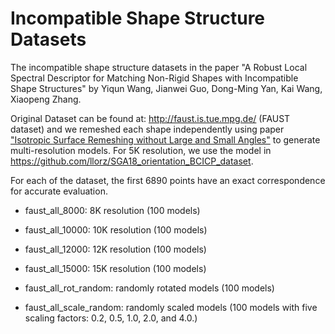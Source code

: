 # Incompatible Shape Structure Datasets

The incompatible shape structure datasets in the paper "A Robust Local Spectral Descriptor for Matching Non-Rigid Shapes with Incompatible Shape Structures" by Yiqun Wang,  Jianwei Guo, Dong-Ming Yan, Kai Wang, Xiaopeng Zhang.

Original Dataset can be found at: http://faust.is.tue.mpg.de/  (FAUST dataset) and we remeshed each shape independently using paper ["Isotropic Surface Remeshing without Large and Small Angles"](https://ieeexplore.ieee.org/document/8361045) to generate multi-resolution models. For 5K resolution, we use the model in https://github.com/llorz/SGA18_orientation_BCICP_dataset.

For each of the dataset, the first 6890 points have an exact correspondence for accurate evaluation.

- faust_all_8000: 8K resolution (100 models)

- faust_all_10000: 10K resolution (100 models)

- faust_all_12000: 12K resolution (100 models)

- faust_all_15000: 15K resolution (100 models)

- faust_all_rot_random: randomly rotated models (100 models)

- faust_all_scale_random: randomly scaled models (100 models with five scaling factors: 0.2, 0.5, 1.0, 2.0, and 4.0.)